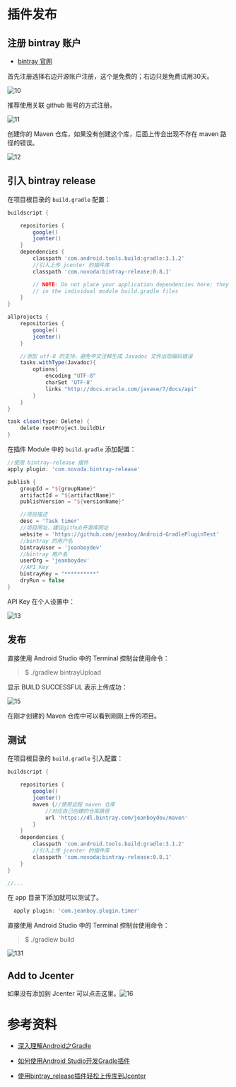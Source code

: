 # 插件发布

## 注册 bintray 账户

- [bintray 官网](https://bintray.com)

首先注册选择右边开源账户注册，这个是免费的；右边只是免费试用30天。

![10](/Users/next/Work/Mine/Android-ReadTheFuckingSourceCode/resources/images/gradle/10.png)

推荐使用关联 github 账号的方式注册。

![11](/Users/next/Work/Mine/Android-ReadTheFuckingSourceCode/resources/images/gradle/11.png)

创建你的 Maven 仓库，如果没有创建这个库，后面上传会出现不存在 maven 路径的错误。

![12](/Users/next/Work/Mine/Android-ReadTheFuckingSourceCode/resources/images/gradle/12.png)

## 引入 bintray release

在项目根目录的 `build.gradle` 配置：

```groovy
buildscript {

    repositories {
        google()
        jcenter()
    }
    dependencies {
        classpath 'com.android.tools.build:gradle:3.1.2'
        //引入上传 jcenter 的插件库
        classpath 'com.novoda:bintray-release:0.8.1'

        // NOTE: Do not place your application dependencies here; they belong
        // in the individual module build.gradle files
    }
}

allprojects {
    repositories {
        google()
        jcenter()
    }

    //添加 utf-8 的支持，避免中文注释生成 Javadoc 文件出现编码错误
    tasks.withType(Javadoc){
        options{
            encoding "UTF-8"
            charSet 'UTF-8'
            links "http://docs.oracle.com/javase/7/docs/api"
        }
    }
}

task clean(type: Delete) {
    delete rootProject.buildDir
}
```

在插件 Module 中的 `build.gradle` 添加配置：

```groovy
//使用 bintray-release 插件
apply plugin: 'com.novoda.bintray-release'

publish {
    groupId = "${groupName}"
    artifactId = "${artifactName}"
    publishVersion = "${versionName}"

    //项目描述
    desc = 'Task timer'
    //项目网址，建议github开源库网址
    website = 'https://github.com/jeanboy/Android-GradlePluginTest'
    //bintray 的用户名
    bintrayUser = 'jeanboydev'
    //bintray 用户名
    userOrg = 'jeanboydev'
    //API Key
    bintrayKey = "**********"
    dryRun = false
}
```

API Key 在个人设置中：

![13](/Users/next/Work/Mine/Android-ReadTheFuckingSourceCode/resources/images/gradle/13.png)

## 发布

直接使用 Android Studio 中的 Terminal 控制台使用命令：

> $ ./gradlew bintrayUpload

显示 BUILD SUCCESSFUL 表示上传成功：

![15](/Users/next/Work/Mine/Android-ReadTheFuckingSourceCode/resources/images/gradle/14.png)

在刚才创建的 Maven 仓库中可以看到刚刚上传的项目。

## 测试

在项目根目录的 `build.gradle` 引入配置：

```groovy
buildscript {

    repositories {
        google()
        jcenter()
        maven {//使用远程 maven 仓库
            //对应自己创建的仓库路径
            url 'https://dl.bintray.com/jeanboydev/maven'
        }
    }
    dependencies {
        classpath 'com.android.tools.build:gradle:3.1.2'
        //引入上传 jcenter 的插件库
        classpath 'com.novoda:bintray-release:0.8.1'
    }
}

//...
```

在 app 目录下添加就可以测试了。

```groovy
  apply plugin: 'com.jeanboy.plugin.timer'
```

直接使用 Android Studio 中的 Terminal 控制台使用命令：

> $ ./gradlew build

![131](/Users/next/Work/Mine/Android-ReadTheFuckingSourceCode/resources/images/gradle/15.png)

##  Add to Jcenter

如果没有添加到 Jcenter 可以点击这里。![16](/Users/next/Work/Mine/Android-ReadTheFuckingSourceCode/resources/images/gradle/16.png)

# 参考资料

- [深入理解Android之Gradle](https://blog.csdn.net/innost/article/details/48228651)

- [如何使用Android Studio开发Gradle插件](https://blog.csdn.net/sbsujjbcy/article/details/50782830)
- [使用bintray_release插件轻松上传库到Jcenter](https://blog.csdn.net/KevinsCSDN/article/details/71655428)